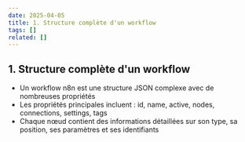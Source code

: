 ```yaml
---
date: 2025-04-05
title: 1. Structure complète d'un workflow
tags: []
related: []
---
```


## 1. Structure complète d'un workflow
- Un workflow n8n est une structure JSON complexe avec de nombreuses propriétés
- Les propriétés principales incluent : id, name, active, nodes, connections, settings, tags
- Chaque nœud contient des informations détaillées sur son type, sa position, ses paramètres et ses identifiants

##
